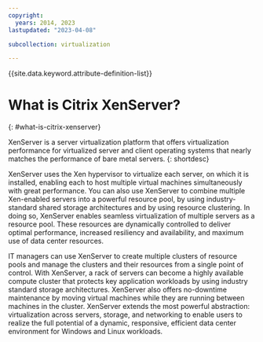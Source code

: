 ```yaml
---
copyright:
  years: 2014, 2023
lastupdated: "2023-04-08"

subcollection: virtualization

---
```


{{site.data.keyword.attribute-definition-list}}

# What is Citrix XenServer?
{: #what-is-citrix-xenserver}

XenServer is a server virtualization platform that offers virtualization performance for virtualized server and client operating systems that nearly matches the performance of bare metal servers.
{: shortdesc}

XenServer uses the Xen hypervisor to virtualize each server, on which it is installed, enabling each to host multiple virtual machines simultaneously with great performance. You can also use XenServer to combine multiple Xen-enabled servers into a powerful resource pool, by using industry-standard shared storage architectures and by using resource clustering. In doing so, XenServer enables seamless virtualization of multiple servers as a resource pool. These resources are dynamically controlled to deliver optimal performance, increased resiliency and availability, and maximum use of data center resources.

IT managers can use XenServer to create multiple clusters of resource pools and manage the clusters and their resources from a single point of control. With XenServer, a rack of servers can become a highly available compute cluster that protects key application workloads by using industry standard storage architectures. XenServer also offers no-downtime maintenance by moving virtual machines while they are running between machines in the cluster. XenServer extends the most powerful abstraction: virtualization across servers, storage, and networking to enable users to realize the full potential of a dynamic, responsive, efficient data center environment for Windows and Linux workloads.

